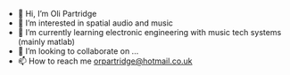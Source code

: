 - 👋 Hi, I’m Oli Partridge
- 👀 I’m interested in spatial audio and music
- 🌱 I’m currently learning electronic engineering with music tech systems (mainly matlab)
- 💞️ I’m looking to collaborate on ...
- 📫 How to reach me orpartridge@hotmail.co.uk

<!---
op642/op642 is a ✨ special ✨ repository because its `README.md` (this file) appears on your GitHub profile.
You can click the Preview link to take a look at your changes.
--->
